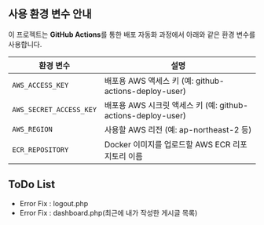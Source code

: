 ## 사용 환경 변수 안내

이 프로젝트는 **GitHub Actions**를 통한 배포 자동화 과정에서 아래와 같은 환경 변수를 사용합니다.

| 환경 변수                | 설명                                                        |
|-------------------------|------------------------------------------------------------|
| `AWS_ACCESS_KEY`        | 배포용 AWS 액세스 키 (예: github-actions-deploy-user)       |
| `AWS_SECRET_ACCESS_KEY` | 배포용 AWS 시크릿 액세스 키 (예: github-actions-deploy-user)|
| `AWS_REGION`            | 사용할 AWS 리전 (예: ap-northeast-2 등)                    |
| `ECR_REPOSITORY`        | Docker 이미지를 업로드할 AWS ECR 리포지토리 이름           |


## ToDo List   
- Error Fix : logout.php
- Error Fix : dashboard.php(최근에 내가 작성한 게시글 목록)     